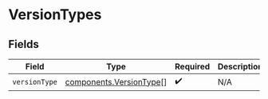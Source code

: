 # VersionTypes


## Fields

| Field                                                              | Type                                                               | Required                                                           | Description                                                        |
| ------------------------------------------------------------------ | ------------------------------------------------------------------ | ------------------------------------------------------------------ | ------------------------------------------------------------------ |
| `versionType`                                                      | [components.VersionType](../../models/components/versiontype.md)[] | :heavy_check_mark:                                                 | N/A                                                                |